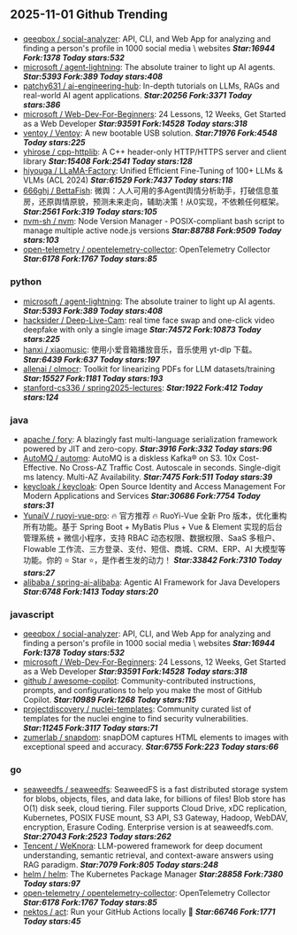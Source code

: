 ## 2025-11-01 Github Trending

### 
* [qeeqbox / social-analyzer](https://github.com/qeeqbox/social-analyzer): API, CLI, and Web App for analyzing and finding a person's profile in 1000 social media \ websites ***Star:16944 Fork:1378 Today stars:532***
* [microsoft / agent-lightning](https://github.com/microsoft/agent-lightning): The absolute trainer to light up AI agents. ***Star:5393 Fork:389 Today stars:408***
* [patchy631 / ai-engineering-hub](https://github.com/patchy631/ai-engineering-hub): In-depth tutorials on LLMs, RAGs and real-world AI agent applications. ***Star:20256 Fork:3371 Today stars:386***
* [microsoft / Web-Dev-For-Beginners](https://github.com/microsoft/Web-Dev-For-Beginners): 24 Lessons, 12 Weeks, Get Started as a Web Developer ***Star:93591 Fork:14528 Today stars:318***
* [ventoy / Ventoy](https://github.com/ventoy/Ventoy): A new bootable USB solution. ***Star:71976 Fork:4548 Today stars:225***
* [yhirose / cpp-httplib](https://github.com/yhirose/cpp-httplib): A C++ header-only HTTP/HTTPS server and client library ***Star:15408 Fork:2541 Today stars:128***
* [hiyouga / LLaMA-Factory](https://github.com/hiyouga/LLaMA-Factory): Unified Efficient Fine-Tuning of 100+ LLMs & VLMs (ACL 2024) ***Star:61529 Fork:7437 Today stars:118***
* [666ghj / BettaFish](https://github.com/666ghj/BettaFish): 微舆：人人可用的多Agent舆情分析助手，打破信息茧房，还原舆情原貌，预测未来走向，辅助决策！从0实现，不依赖任何框架。 ***Star:2561 Fork:319 Today stars:105***
* [nvm-sh / nvm](https://github.com/nvm-sh/nvm): Node Version Manager - POSIX-compliant bash script to manage multiple active node.js versions ***Star:88788 Fork:9509 Today stars:103***
* [open-telemetry / opentelemetry-collector](https://github.com/open-telemetry/opentelemetry-collector): OpenTelemetry Collector ***Star:6178 Fork:1767 Today stars:85***

### python
* [microsoft / agent-lightning](https://github.com/microsoft/agent-lightning): The absolute trainer to light up AI agents. ***Star:5393 Fork:389 Today stars:408***
* [hacksider / Deep-Live-Cam](https://github.com/hacksider/Deep-Live-Cam): real time face swap and one-click video deepfake with only a single image ***Star:74572 Fork:10873 Today stars:225***
* [hanxi / xiaomusic](https://github.com/hanxi/xiaomusic): 使用小爱音箱播放音乐，音乐使用 yt-dlp 下载。 ***Star:6439 Fork:637 Today stars:197***
* [allenai / olmocr](https://github.com/allenai/olmocr): Toolkit for linearizing PDFs for LLM datasets/training ***Star:15527 Fork:1181 Today stars:193***
* [stanford-cs336 / spring2025-lectures](https://github.com/stanford-cs336/spring2025-lectures):  ***Star:1922 Fork:412 Today stars:124***

### java
* [apache / fory](https://github.com/apache/fory): A blazingly fast multi-language serialization framework powered by JIT and zero-copy. ***Star:3916 Fork:332 Today stars:96***
* [AutoMQ / automq](https://github.com/AutoMQ/automq): AutoMQ is a diskless Kafka® on S3. 10x Cost-Effective. No Cross-AZ Traffic Cost. Autoscale in seconds. Single-digit ms latency. Multi-AZ Availability. ***Star:7475 Fork:511 Today stars:39***
* [keycloak / keycloak](https://github.com/keycloak/keycloak): Open Source Identity and Access Management For Modern Applications and Services ***Star:30686 Fork:7754 Today stars:31***
* [YunaiV / ruoyi-vue-pro](https://github.com/YunaiV/ruoyi-vue-pro): 🔥 官方推荐 🔥 RuoYi-Vue 全新 Pro 版本，优化重构所有功能。基于 Spring Boot + MyBatis Plus + Vue & Element 实现的后台管理系统 + 微信小程序，支持 RBAC 动态权限、数据权限、SaaS 多租户、Flowable 工作流、三方登录、支付、短信、商城、CRM、ERP、AI 大模型等功能。你的 ⭐️ Star ⭐️，是作者生发的动力！ ***Star:33842 Fork:7310 Today stars:27***
* [alibaba / spring-ai-alibaba](https://github.com/alibaba/spring-ai-alibaba): Agentic AI Framework for Java Developers ***Star:6748 Fork:1413 Today stars:20***

### javascript
* [qeeqbox / social-analyzer](https://github.com/qeeqbox/social-analyzer): API, CLI, and Web App for analyzing and finding a person's profile in 1000 social media \ websites ***Star:16944 Fork:1378 Today stars:532***
* [microsoft / Web-Dev-For-Beginners](https://github.com/microsoft/Web-Dev-For-Beginners): 24 Lessons, 12 Weeks, Get Started as a Web Developer ***Star:93591 Fork:14528 Today stars:318***
* [github / awesome-copilot](https://github.com/github/awesome-copilot): Community-contributed instructions, prompts, and configurations to help you make the most of GitHub Copilot. ***Star:10989 Fork:1268 Today stars:115***
* [projectdiscovery / nuclei-templates](https://github.com/projectdiscovery/nuclei-templates): Community curated list of templates for the nuclei engine to find security vulnerabilities. ***Star:11245 Fork:3117 Today stars:71***
* [zumerlab / snapdom](https://github.com/zumerlab/snapdom): snapDOM captures HTML elements to images with exceptional speed and accuracy. ***Star:6755 Fork:223 Today stars:66***

### go
* [seaweedfs / seaweedfs](https://github.com/seaweedfs/seaweedfs): SeaweedFS is a fast distributed storage system for blobs, objects, files, and data lake, for billions of files! Blob store has O(1) disk seek, cloud tiering. Filer supports Cloud Drive, xDC replication, Kubernetes, POSIX FUSE mount, S3 API, S3 Gateway, Hadoop, WebDAV, encryption, Erasure Coding. Enterprise version is at seaweedfs.com. ***Star:27043 Fork:2523 Today stars:262***
* [Tencent / WeKnora](https://github.com/Tencent/WeKnora): LLM-powered framework for deep document understanding, semantic retrieval, and context-aware answers using RAG paradigm. ***Star:7079 Fork:805 Today stars:248***
* [helm / helm](https://github.com/helm/helm): The Kubernetes Package Manager ***Star:28858 Fork:7380 Today stars:97***
* [open-telemetry / opentelemetry-collector](https://github.com/open-telemetry/opentelemetry-collector): OpenTelemetry Collector ***Star:6178 Fork:1767 Today stars:85***
* [nektos / act](https://github.com/nektos/act): Run your GitHub Actions locally 🚀 ***Star:66746 Fork:1771 Today stars:45***
